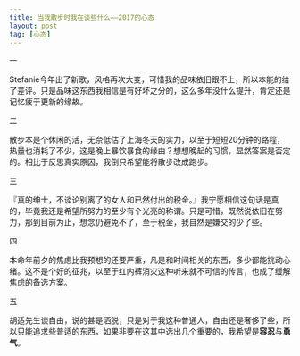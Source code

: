 ```yaml
---
title: 当我散步时我在谈些什么——2017的心态
layout: post
tag: [心态]
---
```


一

Stefanie今年出了新歌，风格再次大变，可惜我的品味依旧跟不上，所以本能的给了差评。只是品味这东西我相信是有好坏之分的，这么多年没什么提升，肯定还是记忆疲于更新的缘故。

二

散步本是个休闲的活，无奈低估了上海冬天的实力，以至于短短20分钟的路程，热量也消耗了不少，这是晚上暴饮暴食的缘由？想想晚起的习惯，显然答案是否定的。相比于反思真实原因，我倒只希望能将散步改成跑步。

三

『真的绅士，不谈论别离了的女人和已然付出的税金。』我宁愿相信这句话是真的，毕竟我还是希望所努力的至少有个光亮的称谓。只是可惜，既然说依旧在努力，那到目前为止，想念仍避免不了，至于税金，我自然是嫌交的少了些。

四

本命年前夕的焦虑比我预想的还要严重，凡是和时间相关的东西，多少都能挑动心绪。这不是个好的征兆，以至于红内裤消灾这种听来就不可信的传言，也成了缓解焦虑的备选方案。

五

胡适先生谈自由，说的甚是洒脱，只是对于我这种普通人，自由还是奢侈了些，所以只能追求些普适的东西，如果非要在这其中选出几个重要的，我希望是**容忍**与**勇气**。
